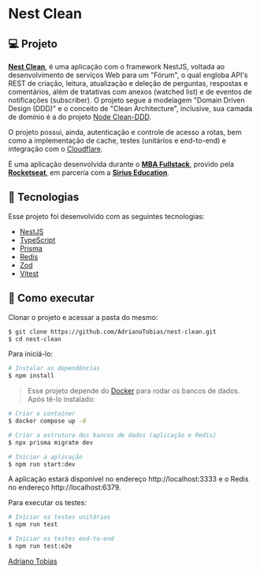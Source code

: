 # Nest Clean

## 💻 Projeto

**[Nest Clean](https://github.com/AdrianoTobias/nest-clean)**, é uma aplicação com o framework NestJS, voltada ao desenvolvimento de serviços Web para um "Fórum", o qual engloba API's REST de criação, leitura, atualização e deleção de perguntas, respostas e comentários, além de tratativas com anexos (watched list) e de eventos de notificações (subscriber). O projeto segue a modelagem "Domain Driven Design (DDD)" e o conceito de "Clean Architecture", inclusive, sua camada de domínio é a do projeto [Node Clean-DDD](https://github.com/AdrianoTobias/node-clean-ddd).

O projeto possui, ainda, autenticação e controle de acesso a rotas, bem como a implementação de cache, testes (unitários e end-to-end) e integração com o [Cloudflare](https://www.cloudflare.com/).

É uma aplicação desenvolvida durante o **[MBA Fullstack](https://www.rocketseat.com.br/mba)**, provido pela **[Rocketseat](https://rocketseat.com.br/)**, em parceria com a **[Sirius Education](https://landing.sirius.education/home/)**.


## 🧪 Tecnologias

Esse projeto foi desenvolvido com as seguintes tecnologias:

- [NestJS](https://docs.nestjs.com/)
- [TypeScript](https://www.typescriptlang.org/)
- [Prisma](https://www.prisma.io/)
- [Redis](https://redis.io/)
- [Zod](https://github.com/colinhacks/zod)
- [Vitest](https://vitest.dev/)


## 🚀 Como executar

Clonar o projeto e acessar a pasta do mesmo:

```bash
$ git clone https://github.com/AdrianoTobias/nest-clean.git
$ cd nest-clean
```

Para iniciá-lo:
```bash
# Instalar as dependências
$ npm install
```

> Esse projeto depende do [Docker](https://docs.docker.com/get-started/get-docker/) para rodar os bancos de dados. Após tê-lo instalado:

```bash
# Criar o container
$ docker compose up -d

# Criar a estrutura dos bancos de dados (aplicação e Redis)
$ npx prisma migrate dev
```

```bash
# Iniciar a aplicação
$ npm run start:dev
```
A aplicação estará disponível no endereço http://localhost:3333 e o Redis no endereço http://localhost:6379.

Para executar os testes:
```bash
# Iniciar os testes unitários
$ npm run test

# Iniciar os testes end-to-end
$ npm run test:e2e
```



[Adriano Tobias](https://github.com/AdrianoTobias)